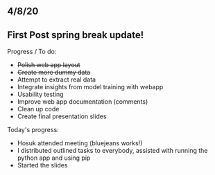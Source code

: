 ## 4/8/20

## First Post spring break update!

Progress / To do:
- <s>Polish web app layout</s>
- <s>Create more dummy data</s>
- Attempt to extract real data
- Integrate insights from model training with webapp
- Usability testing
- Improve web app documentation (comments)
- Clean up code
- Create final presentation slides

Today's progress:
- Hosuk attended meeting (bluejeans works!)
- I distributed outlined tasks to everybody, assisted with running the python app and using pip
- Started the slides
